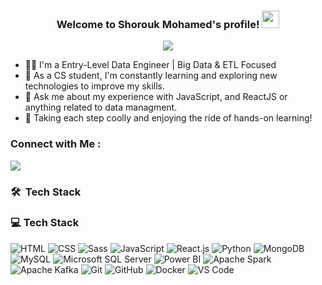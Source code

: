 


<h3 align="center">
  Welcome to Shorouk Mohamed's profile!
  <img src="https://media.giphy.com/media/hvRJCLFzcasrR4ia7z/giphy.gif" width="28">
</h3>

<!-- Typing SVG by DenverCoder1 - https://github.com/DenverCoder1/readme-typing-svg -->
<p align="center">
  <a href="https://github.com/DenverCoder1/readme-typing-svg"><img src="https://readme-typing-svg.herokuapp.com/?lines=Data engineer%20web%20Big Data & ETL Focused;Always%20learning%20new%20things&font=Fira%20Code&center=true&width=440&height=45&color=f75c7e&vCenter=true&size=22"></a>
</p> 

- 👨‍💻 I'm a Entry-Level Data Engineer | Big Data & ETL Focused
- 🏢 As a CS student, I'm constantly learning and exploring new technologies to improve my skills.
- 💬 Ask me about my experience with JavaScript, and ReactJS or anything related to data managment.
- 🌱 Taking each step coolly and enjoying the ride of hands-on learning! 


### Connect with Me :

<a href="https://linkedin.com/in/shoroukmo" target="_blank"><img src="https://img.shields.io/badge/-Shorouk%20Mohamed-0077B5?style=for-the-badge&logo=Linkedin&logoColor=white"/></a>

### 🛠 &nbsp;Tech Stack
### 💻 Tech Stack

![HTML](https://img.shields.io/badge/-HTML-05122A?style=flat&logo=HTML5)
![CSS](https://img.shields.io/badge/-CSS-05122A?style=flat&logo=CSS3&logoColor=1572B6)
![Sass](https://img.shields.io/badge/-Sass-05122A?style=flat&logo=sass)
![JavaScript](https://img.shields.io/badge/-JavaScript-05122A?style=flat&logo=javascript)
![React.js](https://img.shields.io/badge/-React-05122A?style=flat&logo=react)
![Python](https://img.shields.io/badge/-Python-05122A?style=flat&logo=python)
![MongoDB](https://img.shields.io/badge/-MongoDB-05122A?style=flat&logo=MongoDB)
![MySQL](https://img.shields.io/badge/-MySQL-05122A?style=flat&logo=mysql)
![Microsoft SQL Server](https://img.shields.io/badge/-SQL%20Server-05122A?style=flat&logo=microsoft-sql-server)
![Power BI](https://img.shields.io/badge/-Power%20BI-05122A?style=flat&logo=powerbi)
![Apache Spark](https://img.shields.io/badge/-Apache%20Spark-05122A?style=flat&logo=apachespark)
![Apache Kafka](https://img.shields.io/badge/-Apache%20Kafka-05122A?style=flat&logo=apachekafka)
![Git](https://img.shields.io/badge/-Git-05122A?style=flat&logo=git)
![GitHub](https://img.shields.io/badge/-GitHub-05122A?style=flat&logo=github)
![Docker](https://img.shields.io/badge/-Docker-05122A?style=flat&logo=docker)
![VS Code](https://img.shields.io/badge/-VS%20Code-05122A?style=flat&logo=visual-studio-code)







